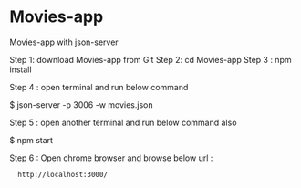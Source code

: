 # Movies-app
Movies-app with json-server


Step 1: download Movies-app from Git
Step 2: cd Movies-app
Step 3 : npm install

Step 4 : open terminal and run below command
      
   $ json-server -p 3006 -w movies.json
      
Step 5 : open another terminal and run below command also
       

$ npm start
         
        
Step 6 : Open chrome browser and browse below url :


      http://localhost:3000/
  
